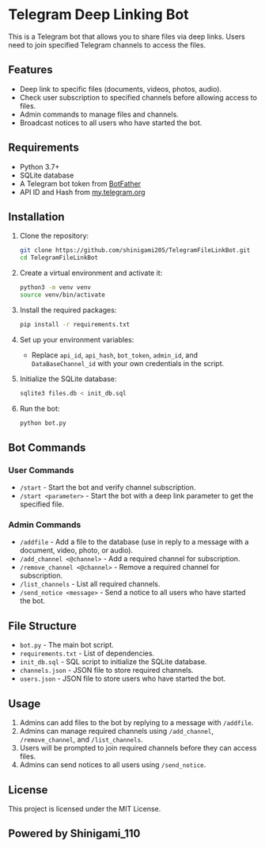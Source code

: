 # Telegram Deep Linking Bot

This is a Telegram bot that allows you to share files via deep links. Users need to join specified Telegram channels to access the files.

## Features

- Deep link to specific files (documents, videos, photos, audio).
- Check user subscription to specified channels before allowing access to files.
- Admin commands to manage files and channels.
- Broadcast notices to all users who have started the bot.

## Requirements

- Python 3.7+
- SQLite database
- A Telegram bot token from [BotFather](https://t.me/BotFather)
- API ID and Hash from [my.telegram.org](https://my.telegram.org)

## Installation

1. Clone the repository:
    ```bash
    git clone https://github.com/shinigami205/TelegramFileLinkBot.git
    cd TelegramFileLinkBot
    ```

2. Create a virtual environment and activate it:
    ```bash
    python3 -m venv venv
    source venv/bin/activate
    ```

3. Install the required packages:
    ```bash
    pip install -r requirements.txt
    ```

4. Set up your environment variables:
    - Replace `api_id`, `api_hash`, `bot_token`, `admin_id`, and `DataBaseChannel_id` with your own credentials in the script.

5. Initialize the SQLite database:
    ```bash
    sqlite3 files.db < init_db.sql
    ```

6. Run the bot:
    ```bash
    python bot.py
    ```

## Bot Commands

### User Commands

- `/start` - Start the bot and verify channel subscription.
- `/start <parameter>` - Start the bot with a deep link parameter to get the specified file.

### Admin Commands

- `/addfile` - Add a file to the database (use in reply to a message with a document, video, photo, or audio).
- `/add_channel <@channel>` - Add a required channel for subscription.
- `/remove_channel <@channel>` - Remove a required channel for subscription.
- `/list_channels` - List all required channels.
- `/send_notice <message>` - Send a notice to all users who have started the bot.

## File Structure

- `bot.py` - The main bot script.
- `requirements.txt` - List of dependencies.
- `init_db.sql` - SQL script to initialize the SQLite database.
- `channels.json` - JSON file to store required channels.
- `users.json` - JSON file to store users who have started the bot.

## Usage

1. Admins can add files to the bot by replying to a message with `/addfile`.
2. Admins can manage required channels using `/add_channel`, `/remove_channel`, and `/list_channels`.
3. Users will be prompted to join required channels before they can access files.
4. Admins can send notices to all users using `/send_notice`.

## License

This project is licensed under the MIT License.


## Powered by Shinigami_110
